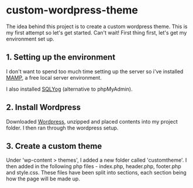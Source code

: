 # custom-wordpress-theme
The idea behind this project is to create a custom wordpress theme. This is my first attempt so let's get started. Can't wait! First thing first, let's get my environment set up.

## 1. Setting up the environment
I don't want to spend too much time setting up the server so i've installed [MAMP](https://www.mamp.info/en/downloads/), a free local server environment.

I also installed [SQLYog](https://github.com/webyog/sqlyog-community/wiki/Downloads) (alternative to phpMyAdmin).

## 2. Install Wordpress
Downloaded [Wordpress](https://wordpress.org/download/), unzipped and placed contents into my project folder. I then ran through the wordpress setup.

## 3. Create a custom theme
Under 'wp-content > themes', I added a new folder called 'customtheme'. I then added in the following php files - index.php, header.php, footer.php and style.css. These files have been split into sections, each section being how the page will be made up.